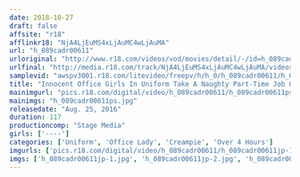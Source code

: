 ```yaml
---
date: 2018-10-27
draft: false
affsite: "r18"
afflinkr18: "NjA4LjEuMS4xLjAuMC4wLjAuMA"
url: "h_089cadr00611"
urloriginal: "http://www.r18.com/videos/vod/movies/detail/-/id=h_089cadr00611"
urlfinal: "http://media.r18.com/track/NjA4LjEuMS4xLjAuMC4wLjAuMA/videos/vod/movies/detail/-/id=h_089cadr00611"
samplevid: "awspv3001.r18.com/litevideo/freepv/h/h_0/h_089cadr00611/h_089cadr00611_dmb_w.mp4"
title: "Innocent Office Girls In Uniform Take A Naughty Part-Time Job On Their Way Home From Work: Their Bodies Tremble With Creampie Pleasure"
mainimgurl: "pics.r18.com/digital/video/h_089cadr00611/h_089cadr00611ps.jpg"
mainimgs: "h_089cadr00611ps.jpg"
releasedate: "Aug. 25, 2016"
duration: 117
productioncomp: "Stage Media"
girls: ['----']
categories: ['Uniform', 'Office Lady', 'Creampie', 'Over 4 Hours']
imgurls: ['pics.r18.com/digital/video/h_089cadr00611/h_089cadr00611jp-1.jpg', 'pics.r18.com/digital/video/h_089cadr00611/h_089cadr00611jp-2.jpg', 'pics.r18.com/digital/video/h_089cadr00611/h_089cadr00611jp-3.jpg', 'pics.r18.com/digital/video/h_089cadr00611/h_089cadr00611jp-4.jpg', 'pics.r18.com/digital/video/h_089cadr00611/h_089cadr00611jp-5.jpg', 'pics.r18.com/digital/video/h_089cadr00611/h_089cadr00611jp-6.jpg', 'pics.r18.com/digital/video/h_089cadr00611/h_089cadr00611jp-7.jpg', 'pics.r18.com/digital/video/h_089cadr00611/h_089cadr00611jp-8.jpg', 'pics.r18.com/digital/video/h_089cadr00611/h_089cadr00611jp-9.jpg', 'pics.r18.com/digital/video/h_089cadr00611/h_089cadr00611jp-10.jpg', 'pics.r18.com/digital/video/h_089cadr00611/h_089cadr00611jp-11.jpg', 'pics.r18.com/digital/video/h_089cadr00611/h_089cadr00611jp-12.jpg', 'pics.r18.com/digital/video/h_089cadr00611/h_089cadr00611jp-13.jpg', 'pics.r18.com/digital/video/h_089cadr00611/h_089cadr00611jp-14.jpg', 'pics.r18.com/digital/video/h_089cadr00611/h_089cadr00611jp-15.jpg', 'pics.r18.com/digital/video/h_089cadr00611/h_089cadr00611jp-16.jpg', 'pics.r18.com/digital/video/h_089cadr00611/h_089cadr00611jp-17.jpg', 'pics.r18.com/digital/video/h_089cadr00611/h_089cadr00611jp-18.jpg', 'pics.r18.com/digital/video/h_089cadr00611/h_089cadr00611jp-19.jpg', 'pics.r18.com/digital/video/h_089cadr00611/h_089cadr00611jp-20.jpg']
imgs: ['h_089cadr00611jp-1.jpg', 'h_089cadr00611jp-2.jpg', 'h_089cadr00611jp-3.jpg', 'h_089cadr00611jp-4.jpg', 'h_089cadr00611jp-5.jpg', 'h_089cadr00611jp-6.jpg', 'h_089cadr00611jp-7.jpg', 'h_089cadr00611jp-8.jpg', 'h_089cadr00611jp-9.jpg', 'h_089cadr00611jp-10.jpg', 'h_089cadr00611jp-11.jpg', 'h_089cadr00611jp-12.jpg', 'h_089cadr00611jp-13.jpg', 'h_089cadr00611jp-14.jpg', 'h_089cadr00611jp-15.jpg', 'h_089cadr00611jp-16.jpg', 'h_089cadr00611jp-17.jpg', 'h_089cadr00611jp-18.jpg', 'h_089cadr00611jp-19.jpg', 'h_089cadr00611jp-20.jpg']
---
```

